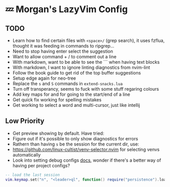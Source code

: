 # 💤 Morgan's LazyVim Config

## TODO

- Learn how to find certain files with `<space>/` (grep search), it uses fzflua, thought it was feeding in commands to ripgrep...
- Need to stop having enter select the suggestion
- Want to allow command + / to comment out a line
- With markdown, want to be able to see the ``` when having text blocks
- With markdown, I want to ignore linting diagnostics from nvim-lint
- Follow the book guide to get rid of the top buffer suggestions
- Setup edge again for neo-tree
- Replace the `s` and `S` commands in `extend-snacks.lua`
- Turn off transperancy, seems to fuck with some stuff regaring colours
- Add key maps for <S-h> and <S-l> for going to the start/end of a line
- Get quick fix working for spelling mistakes
- Get <C-g> working to select a word and multi-cursor, just like intellij

## Low Priority

- Get preview showing by default. Have tried:
- Figure out if it's possible to only show diagnostics for errors
- Rathern than having `s` be the session for the current dir, use:
- <https://github.com/linux-cultist/venv-selector.nvim> for selecting venvs automatically
- Look into setting debug configs [docs](https://github.com/harrisoncramer/harrisoncramer.me/blob/main/src/content/blog/debugging-in-neovim.mdx#multiple-configurations), wonder if there's a better way of having per project configs?

```lua
-- load the last session  
vim.keymap.set("n", "<leader>ql", function() require("persistence").load({ last = true }) end)
```
